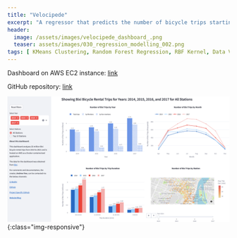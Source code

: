 ```yaml
---
title: "Velocipede"
excerpt: "A regressor that predicts the number of bicycle trips starting from each Bixi bicycle station using the geographical coordinates of the station. Using RBF Kernel, station latitude and longitudes were converted to features representing the proximity of each station to the cluster centers identified using KMeans. These proximity features were then used to train a random forest regressor."
header:
  image: /assets/images/velocipede_dashboard_.png
  teaser: assets/images/030_regression_modelling_002.png
tags: [ KMeans Clustering, Random Forest Regression, RBF Kernel, Data Visualization, SQL ]
---
```


Dashboard on AWS EC2 instance: [link](http://3.96.175.190:8501)

GitHub repository: [link](https://github.com/andrewyewcy/velocipede)

![velocipede_dashboard_.png](../assets/images/velocipede_dashboard_.png){:class="img-responsive"}